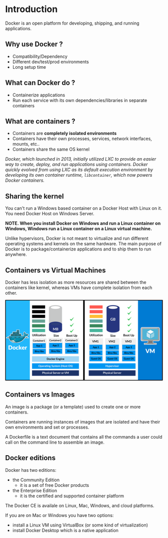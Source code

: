 # Introduction

Docker is an open platform for developing, shipping, and running applications.

## Why use Docker ?

- Compatibility/Dependency
- Different dev/test/prod environments
- Long setup time

## What can Docker do ?

- Containerize applications
- Run each service with its own dependencies/libraries in separate containers

## What are containers ?

- Containers are **completely isolated environments**
- Containers have their own processes, services, network interfaces, mounts, etc..
- Containers share the same OS kernel

*Docker, which launched in 2013, initially utilized LXC to provide an easier way to create, deploy, and run applications using containers.  Docker quickly evolved from using LXC as its default execution environment by developing its own container runtime, ```libcontainer```, which now powers Docker containers.*

## Sharing the kernel

You can't run a Windows based container on a Docker Host with Linux on it. You need Docker Host on Windows Server.

**NOTE. When you install Docker on Windows and run a Linux container on Windows, Windows run a Linux container on a Linux virtual machine.**

Unlike hypervisors, Docker is not meant to virtualize and run different operating systems and kernels on the same hardware. The main purpose of Docker is to package/containerize applications and to ship them to run anywhere.

## Containers vs Virtual Machines

Docker has less isolation as more resources are shared between the containers like kernel, whereas VMs have complete isolation from each other.

![Containers VS Virtual Machines](./images/containers_vs_vms.png)

## Containers vs Images

An image is a package (or a template) used to create one or more containers. 

Containers are running instances of images that are isolated and have their own environments and set or processes.

A Dockerfile is a text document that contains all the commands a user could call on the command line to assemble an image.

## Docker editions

Docker has two editions:
- the Community Edition
    - it is a set of free Docker products
- the Enterprise Edition
    - it is the certified and supported container platform

The Docker CE is availale on Linux, Mac, Windows, and cloud platforms.

If you are on Mac or Windows you have two options:
- install a Linux VM using VirtualBox (or some kind of virtualization)
- install Docker Desktop which is a native application 
